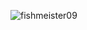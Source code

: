 <p align="left"> <img src="https://komarev.com/ghpvc/?username=fishmeister09&label=Profile%20views&color=0e75b6&style=flat" alt="fishmeister09" /> </p>

